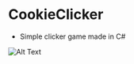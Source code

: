 # CookieClicker

- Simple clicker game made in C#

![Alt Text](https://giphy.com/gifs/gTlmFK2bKi8dkiqt9W)
